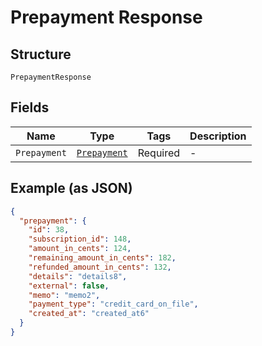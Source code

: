 
# Prepayment Response

## Structure

`PrepaymentResponse`

## Fields

| Name | Type | Tags | Description |
|  --- | --- | --- | --- |
| `Prepayment` | [`Prepayment`](../../doc/models/prepayment.md) | Required | - |

## Example (as JSON)

```json
{
  "prepayment": {
    "id": 38,
    "subscription_id": 148,
    "amount_in_cents": 124,
    "remaining_amount_in_cents": 182,
    "refunded_amount_in_cents": 132,
    "details": "details8",
    "external": false,
    "memo": "memo2",
    "payment_type": "credit_card_on_file",
    "created_at": "created_at6"
  }
}
```

